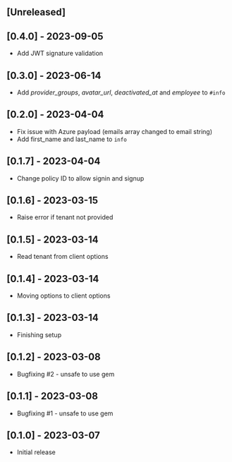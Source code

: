 ## [Unreleased]

## [0.4.0] - 2023-09-05

- Add JWT signature validation

## [0.3.0] - 2023-06-14

- Add *provider_groups*, *avatar_url*, *deactivated_at* and *employee* to `#info`

## [0.2.0] - 2023-04-04

- Fix issue with Azure payload (emails array changed to email string)
- Add first_name and last_name to `info`

## [0.1.7] - 2023-04-04

- Change policy ID to allow signin and signup

## [0.1.6] - 2023-03-15

- Raise error if tenant not provided

## [0.1.5] - 2023-03-14

- Read tenant from client options

## [0.1.4] - 2023-03-14

- Moving options to client options

## [0.1.3] - 2023-03-14

- Finishing setup

## [0.1.2] - 2023-03-08

- Bugfixing #2 - unsafe to use gem

## [0.1.1] - 2023-03-08

- Bugfixing #1 - unsafe to use gem

## [0.1.0] - 2023-03-07

- Initial release
